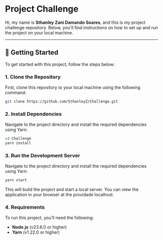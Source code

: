 # Project Challenge

Hi, my name is **Sthanley Zani Damando Soares**, and this is my project challenge repository. Below, you'll find instructions on how to set up and run the project on your local machine.

---

## 🚀 Getting Started

To get started with this project, follow the steps below:

### 1. **Clone the Repository**
First, clone this repository to your local machine using the following command:

```bash
git clone https://github.com/SthanleyZ/Challenge.git
```

### 2. **Install Dependencies**
Navigate to the project directory and install the required dependencies using Yarn:

```bash
cd Challenge
yarn install
```
### 3. **Run the Development Server**
Navigate to the project directory and install the required dependencies using Yarn:
```bash
yarn start
```
This will build the project and start a local server. You can view the application in your browser at the providade localhost.

### 4. **Requirements**
To run this project, you’ll need the following:

- **Node.js** (v23.6.0 or higher)
- **Yarn** (v1.22.0 or higher)
